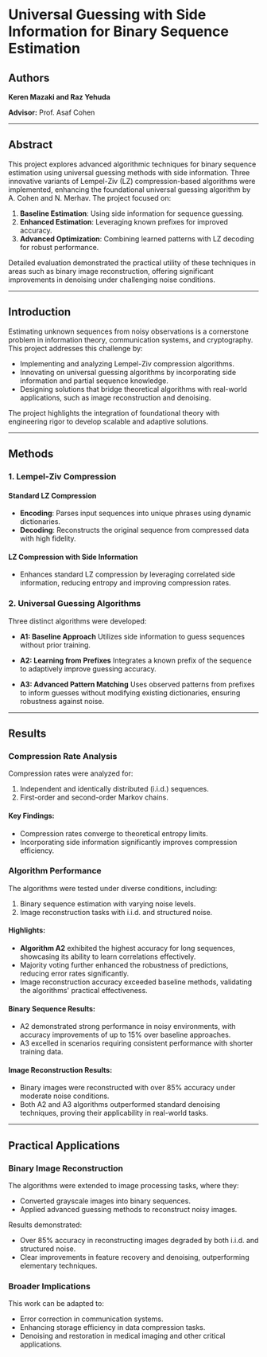 # Universal Guessing with Side Information for Binary Sequence Estimation

## Authors
**Keren Mazaki and Raz Yehuda**

**Advisor:** Prof. Asaf Cohen

---

## Abstract
This project explores advanced algorithmic techniques for binary sequence estimation using universal guessing methods with side information. Three innovative variants of Lempel-Ziv (LZ) compression-based algorithms were implemented, enhancing the foundational universal guessing algorithm by A. Cohen and N. Merhav. The project focused on:

1. **Baseline Estimation**: Using side information for sequence guessing.
2. **Enhanced Estimation**: Leveraging known prefixes for improved accuracy.
3. **Advanced Optimization**: Combining learned patterns with LZ decoding for robust performance.

Detailed evaluation demonstrated the practical utility of these techniques in areas such as binary image reconstruction, offering significant improvements in denoising under challenging noise conditions.

---

## Introduction
Estimating unknown sequences from noisy observations is a cornerstone problem in information theory, communication systems, and cryptography. This project addresses this challenge by:

- Implementing and analyzing Lempel-Ziv compression algorithms.
- Innovating on universal guessing algorithms by incorporating side information and partial sequence knowledge.
- Designing solutions that bridge theoretical algorithms with real-world applications, such as image reconstruction and denoising.

The project highlights the integration of foundational theory with engineering rigor to develop scalable and adaptive solutions.

---

## Methods

### 1. Lempel-Ziv Compression

#### Standard LZ Compression
- **Encoding**: Parses input sequences into unique phrases using dynamic dictionaries.
- **Decoding**: Reconstructs the original sequence from compressed data with high fidelity.

#### LZ Compression with Side Information
- Enhances standard LZ compression by leveraging correlated side information, reducing entropy and improving compression rates.

### 2. Universal Guessing Algorithms
Three distinct algorithms were developed:

- **A1: Baseline Approach**
  Utilizes side information to guess sequences without prior training.

- **A2: Learning from Prefixes**
  Integrates a known prefix of the sequence to adaptively improve guessing accuracy.

- **A3: Advanced Pattern Matching**
  Uses observed patterns from prefixes to inform guesses without modifying existing dictionaries, ensuring robustness against noise.

---

## Results

### Compression Rate Analysis
Compression rates were analyzed for:
1. Independent and identically distributed (i.i.d.) sequences.
2. First-order and second-order Markov chains.

#### Key Findings:
- Compression rates converge to theoretical entropy limits.
- Incorporating side information significantly improves compression efficiency.

### Algorithm Performance
The algorithms were tested under diverse conditions, including:
1. Binary sequence estimation with varying noise levels.
2. Image reconstruction tasks with i.i.d. and structured noise.

#### Highlights:
- **Algorithm A2** exhibited the highest accuracy for long sequences, showcasing its ability to learn correlations effectively.
- Majority voting further enhanced the robustness of predictions, reducing error rates significantly.
- Image reconstruction accuracy exceeded baseline methods, validating the algorithms' practical effectiveness.

#### Binary Sequence Results:
- A2 demonstrated strong performance in noisy environments, with accuracy improvements of up to 15% over baseline approaches.
- A3 excelled in scenarios requiring consistent performance with shorter training data.

#### Image Reconstruction Results:
- Binary images were reconstructed with over 85% accuracy under moderate noise conditions.
- Both A2 and A3 algorithms outperformed standard denoising techniques, proving their applicability in real-world tasks.

---

## Practical Applications

### Binary Image Reconstruction
The algorithms were extended to image processing tasks, where they:
- Converted grayscale images into binary sequences.
- Applied advanced guessing methods to reconstruct noisy images.

Results demonstrated:
- Over 85% accuracy in reconstructing images degraded by both i.i.d. and structured noise.
- Clear improvements in feature recovery and denoising, outperforming elementary techniques.

### Broader Implications
This work can be adapted to:
- Error correction in communication systems.
- Enhancing storage efficiency in data compression tasks.
- Denoising and restoration in medical imaging and other critical applications.


